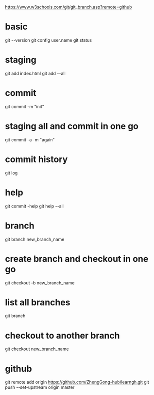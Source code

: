https://www.w3schools.com/git/git_branch.asp?remote=github

# basic 
git --version
git config user.name
git status 

# staging 
git add index.html
git add --all

# commit 
git commit -m "init"
# staging all and commit in one go
git commit -a -m "again" 

# commit history
git log

# help
git commit -help
git help --all

# branch
git branch new_branch_name

# create branch and checkout in one go 

git checkout -b new_branch_name 
# list all branches
git branch 

# checkout to another branch
git checkout new_branch_name

# github 
git remote add origin https://github.com/ZhengGong-hub/learngh.git
git push --set-upstream origin master 
